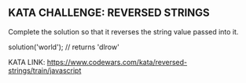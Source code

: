 ## KATA CHALLENGE: REVERSED STRINGS

Complete the solution so that it reverses the string value passed into it.

solution('world'); // returns 'dlrow'

KATA LINK: https://www.codewars.com/kata/reversed-strings/train/javascript